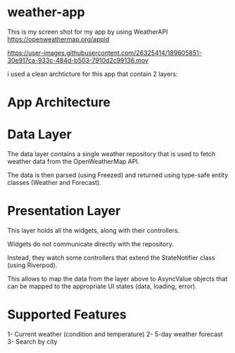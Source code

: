 # weather-app
This is my screen shot for my app by using WeatherAPI 
https://openweathermap.org/appid




https://user-images.githubusercontent.com/26325414/189605851-30e917ca-933c-484d-b503-7910d2c99136.mov





i used a clean archticture for this app that contain 2 layers:

# App Architecture

# Data Layer

The data layer contains a single weather repository that is used to fetch weather data from the OpenWeatherMap API.

The data is then parsed (using Freezed) and returned using type-safe entity classes (Weather and Forecast).

# Presentation Layer

This layer holds all the widgets, along with their controllers.

Widgets do not communicate directly with the repository.

Instead, they watch some controllers that extend the StateNotifier class (using Riverpod).

This allows to map the data from the layer above to AsyncValue objects that can be mapped to the appropriate UI states (data, loading, error).

# Supported Features

 1- Current weather (condition and temperature) 
 2- 5-day weather forecast 
 3- Search by city 


